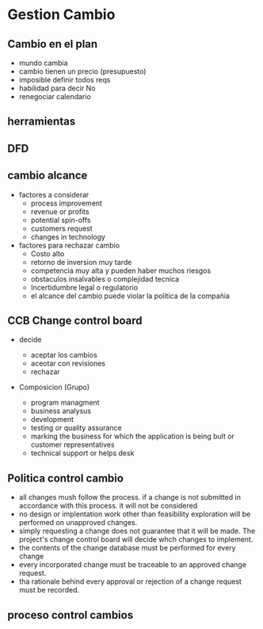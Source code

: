 # Gestion Cambio

## Cambio en el plan

* mundo cambia
* cambio tienen un precio (presupuesto)
* imposible definir todos reqs
* habilidad para decir No
* renegociar calendario

## herramientas

## DFD

## cambio alcance

* factores a considerar
  * process improvement
  * revenue or profits
  * potential spin-offs
  * customers request
  * changes in technology
* factores para rechazar cambio
  * Costo alto
  * retorno de inversion muy tarde
  * competencia muy alta y pueden haber muchos riesgos
  * obstaculos insalvables o complejidad tecnica
  * Incertidumbre legal o regulatorio
  * el alcance del cambio puede violar la politica de la compañia

## CCB Change control board

* decide
  * aceptar los cambios
  * aceotar con revisiones
  * rechazar

* Composicion (Grupo)
  * program managment
  * business analysus
  * development
  * testing or quality assurance
  * marking the business for which the application is being bult or customer representatives
  * technical support or helps desk

## Politica control cambio

* all changes mush follow the process. if a change is not submitted in accordance with this process. it will not be considered
* no design or implentation work other than feasibility exploration will be performed on unapproved changes.
* simply requesting a change does not guarantee that it will be made. The project's change control board will decide whch changes to implement.
* the contents of the change database must be performed for every change
* every incorporated change must be traceable to an approved change request.
* tha rationale behind every approval or rejection of a change request must be recorded.

## proceso control cambios
